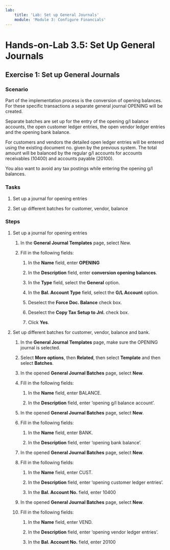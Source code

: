 ```yaml
---
lab:
    title: 'Lab: Set up General Journals'
    module: 'Module 3: Configure Financials'
---
```


Hands-on-Lab 3.5: Set Up General Journals
=========================================

Exercise 1: Set up General Journals
-----------------------------------

### Scenario

Part of the implementation process is the conversion of opening balances. For
these specific transactions a separate general journal OPENING will be created.

Separate batches are set up for the entry of the opening g/l balance accounts,
the open customer ledger entries, the open vendor ledger entries and the opening
bank balance.

For customers and vendors the detailed open ledger entries will be entered using
the existing document no. given by the previous system. The total amount will be
balanced by the regular g/l accounts for accounts receivables (10400) and
accounts payable (20100).

You also want to avoid any tax postings while entering the opening g/l balances.

### Tasks

1.  Set up a journal for opening entries

2.  Set up different batches for customer, vendor, balance

### Steps

1.  Set up a journal for opening entries

    1.  In the **General Journal Templates** page, select New.

    2.  Fill in the following fields:

        1. In the **Name** field, enter **OPENING**

        2. In the **Description** field, enter **conversion opening balances**.

        3.  In the **Type** field, select the **General** option.

        4.  In the **Bal. Account Type** field, select the **G/L Account**
            option.

        5.  Deselect the **Force Doc. Balance** check box.

        6.  Deselect the **Copy Tax Setup to Jnl.** check box.

        7.  Click **Yes**.

2.  Set up different batches for customer, vendor, balance and bank.

    1.  In the **General Journal Templates** page, make sure the OPENING journal
        is selected.

    2.  Select **More options**, then **Related**, then select **Template** and then select
        **Batches**.

    3.  In the opened **General Journal Batches** page, select **New**.

    4.  Fill in the following fields:

        1.  In the **Name** field, enter BALANCE.

        2.  In the **Description** field, enter ‘opening g/l balance account’.

    5.  In the opened **General Journal Batches** page, select **New**.

    6.  Fill in the following fields:

        1.  In the **Name** field, enter BANK.

        2.  In the **Description** field, enter ‘opening bank balance’.

    7.  In the opened **General Journal Batches** page, select **New**.

    8.  Fill in the following fields:

        1.  In the **Name** field, enter CUST.

        2.  In the **Description** field, enter ‘opening customer ledger
            entries’.

        3.  In the **Bal. Account No.** field, enter 10400

    9.  In the opened **General Journal Batches** page, select **New**.

    10. Fill in the following fields:

        1.  In the **Name** field, enter VEND.

        2.  In the **Description** field, enter ‘opening vendor ledger entries’.

        3.  In the **Bal. Account No.** field, enter 20100
